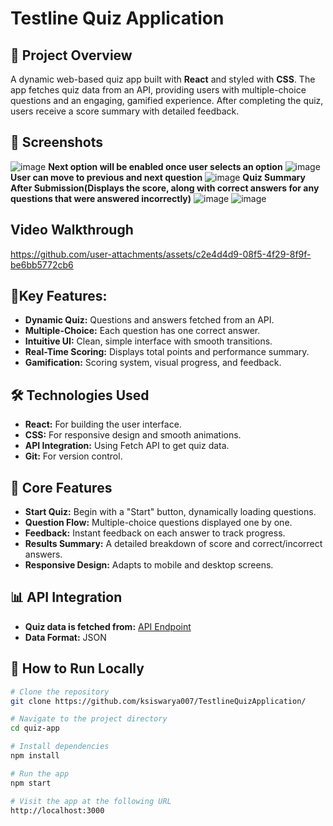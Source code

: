 # **Testline Quiz Application**

## 🚀 **Project Overview**
A dynamic web-based quiz app built with **React** and styled with **CSS**. The app fetches quiz data from an API, providing users with multiple-choice questions and an engaging, gamified experience. After completing the quiz, users receive a score summary with detailed feedback.

## 📸 **Screenshots**
![image](https://github.com/user-attachments/assets/8f5db68c-3a4d-41c8-9d7b-926fa4bffd9c)
**Next option will be enabled once user selects an option**
![image](https://github.com/user-attachments/assets/db3c0c9a-ca6e-46c8-9821-a2abfe79ed13)
**User can move to previous and next question**
![image](https://github.com/user-attachments/assets/e27255a4-493b-4c75-8c6e-0f3e7dc88dad)
**Quiz Summary After Submission(Displays the score, along with correct answers for any questions that were answered incorrectly)**
![image](https://github.com/user-attachments/assets/392fb7a9-c959-4f33-afa6-0582a0b51596)
![image](https://github.com/user-attachments/assets/3364637e-ee6c-4cbb-a5f9-cbe47c51042c)


## Video Walkthrough


https://github.com/user-attachments/assets/c2e4d4d9-08f5-4f29-8f9f-be6bb5772cb6




## 🔑**Key Features:**
- **Dynamic Quiz:** Questions and answers fetched from an API.
- **Multiple-Choice:** Each question has one correct answer.
- **Intuitive UI:** Clean, simple interface with smooth transitions.
- **Real-Time Scoring:** Displays total points and performance summary.
- **Gamification:** Scoring system, visual progress, and feedback.

## 🛠 **Technologies Used**
- **React:** For building the user interface.
- **CSS:** For responsive design and smooth animations.
- **API Integration:** Using Fetch API to get quiz data.
- **Git:** For version control.

## 🔑 **Core Features**
- **Start Quiz:** Begin with a "Start" button, dynamically loading questions.
- **Question Flow:** Multiple-choice questions displayed one by one.
- **Feedback:** Instant feedback on each answer to track progress.
- **Results Summary:** A detailed breakdown of score and correct/incorrect answers.
- **Responsive Design:** Adapts to mobile and desktop screens.

## 📊 **API Integration**
- **Quiz data is fetched from:** [API Endpoint](https://api.jsonserve.com/Uw5CrX)
- **Data Format:** JSON

## 📝 **How to Run Locally**
```bash
# Clone the repository
git clone https://github.com/ksiswarya007/TestlineQuizApplication/

# Navigate to the project directory
cd quiz-app

# Install dependencies
npm install

# Run the app
npm start

# Visit the app at the following URL
http://localhost:3000
